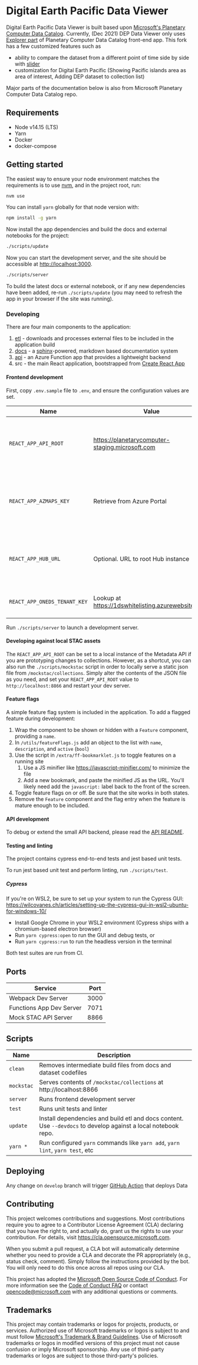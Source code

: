 # Digital Earth Pacific Data Viewer

Digital Earth Pacific Data Viewer is built based upon [Microsoft's Planetary Computer Data Catalog](https://github.com/microsoft/PlanetaryComputerDataCatalog). Currently, (Dec 2021) DEP Data Viewer only uses [Explorer part](https://planetarycomputer.microsoft.com/explore) of Planetary Computer Data Catalog front-end app. This fork has a few customized features such as 

- ability to compare the dataset from a different point of time side by side with [slider](https://docs.microsoft.com/en-us/samples/azure-samples/azure-maps-swipe-map/azure-maps-swipe-map-module/)
- customization for Digital Earth Pacific (Showing Pacific islands area as area of interest, Adding DEP dataset to collection list)

Major parts of the documentation below is also from Microsoft Planetary Computer Data Catalog repo. 
## Requirements

- Node v14.15 (LTS)
- Yarn
- Docker
- docker-compose

## Getting started

The easiest way to ensure your node environment matches the requirements is to use [nvm](https://github.com/nvm-sh/nvm#installing-and-updating), and in the project root, run:

```sh
nvm use
```

You can install `yarn` globally for that node version with:

```sh
npm install -g yarn
```

Now install the app dependencies and build the docs and external notebooks for the project:

```sh
./scripts/update

```

Now you can start the development server, and the site should be accessible at <http://localhost:3000>.

```sh
./scripts/server
```

To build the latest docs or external notebook, or if any new dependencies have been added, re-run `./scripts/update` (you may need to refresh the app in your browser if the site was running).

### Developing

There are four main components to the application:

1. [etl](etl/README.md) - downloads and processes external files to be included in the application build
2. [docs](docs/README.md) - a [sphinx](https://www.sphinx-doc.org/en/master/)-powered, markdown based documentation system
3. [api](api/README.md) - an Azure Function app that provides a lightweight backend
4. src - the main React application, bootstrapped from [Create React App](https://create-react-app.dev/)

#### Frontend development

First, copy `.env.sample` file to `.env`, and ensure the configuration values are set.

| Name | Value | Description |
|---|---|---|
`REACT_APP_API_ROOT`| <https://planetarycomputer-staging.microsoft.com> | The root URL for the PCE, either prod, staging or a local instance.
|`REACT_APP_AZMAPS_KEY`| Retrieve from Azure Portal| The key used to authenticate the Azure Maps inset map on a dataset detail page.
|`REACT_APP_HUB_URL`| Optional. URL to root Hub instance | Used to enable a request to launch the Hub with a specific git hosted file.|
|`REACT_APP_ONEDS_TENANT_KEY`| Lookup at <https://1dswhitelisting.azurewebsites.net/> | Telemetry key (not needed for dev)

Run `./scripts/server` to launch a development server.

#### Developing against local STAC assets

The `REACT_APP_API_ROOT` can be set to a local instance of the Metadata API if you are
prototyping changes to collections. However, as a shortcut, you can also run the
`./scripts/mockstac` script in order to locally serve a static json file from
`/mockstac/collections`. Simply alter the contents of the JSON file as you need,
and set your `REACT_APP_API_ROOT` value to `http://localhost:8866` and restart
your dev server.

#### Feature flags

A simple feature flag system is included in the application. To add a flagged feature during development:

1. Wrap the component to be shown or hidden with a `Feature` component, providing a `name`.
2. In `/utils/featureFlags.js` add an object to the list with `name`, `description`, and `active` (`bool`)
3. Use the script in `/extra/ff-bookmarklet.js` to toggle features on a running site
   1. Use a JS minifier like <https://javascript-minifier.com/> to minimize the file
   2. Add a new bookmark, and paste the minified JS as the URL. You'll likely need add the `javascript:` label back to the front of the screen.
4. Toggle feature flags on or off. Be sure that the site works in both states.
5. Remove the `Feature` component and the flag entry when the feature is mature enough to be included.

#### API development

To debug or extend the small API backend, please read the [API README](api/README.md).

#### Testing and linting

The project contains cypress end-to-end tests and jest based unit tests.

To run jest based unit test and perform linting, run `./scripts/test`.

##### Cypress

If you're on WSL2, be sure to set up your system to run the Cypress GUI:
<https://wilcovanes.ch/articles/setting-up-the-cypress-gui-in-wsl2-ubuntu-for-windows-10/>

- Install Google Chrome in your WSL2 environment (Cypress ships with a chromium-based electron browser)
- Run `yarn cypress:open` to run the GUI and debug tests, or
- Run `yarn cypress:run` to run the headless version in the terminal

Both test suites are run from CI.

## Ports

| Service                  | Port |
|--------------------------|------|
| Webpack Dev Server       | 3000 |
| Functions App Dev Server | 7071 |
| Mock STAC API Server     | 8866 |

## Scripts

| Name       | Description                                                                                                    |
|------------|----------------------------------------------------------------------------------------------------------------|
| `clean`    | Removes intermediate build files from docs and dataset codefiles                                               |
| `mockstac` | Serves contents of `/mockstac/collections` at http://localhost:8866                                            |
| `server`   | Runs frontend development server                                                                               |
| `test`     | Runs unit tests and linter                                                                                     |
| `update`   | Install dependencies and build etl and docs content. Use `--devdocs` to develop against a local notebook repo. |
| `yarn *`   | Run configured `yarn` commands like `yarn add`, `yarn lint`, `yarn test`, etc                                  |

## Deploying

Any change on `develop` branch will trigger [GitHub Action](https://github.com/developmentseed/PlanetaryComputerDataCatalog/blob/develop/.github/workflows/temporary_build.yaml) that deploys Data 
## Contributing

This project welcomes contributions and suggestions. Most contributions require you to agree to a
Contributor License Agreement (CLA) declaring that you have the right to, and actually do, grant us
the rights to use your contribution. For details, visit <https://cla.opensource.microsoft.com>.

When you submit a pull request, a CLA bot will automatically determine whether you need to provide
a CLA and decorate the PR appropriately (e.g., status check, comment). Simply follow the instructions
provided by the bot. You will only need to do this once across all repos using our CLA.

This project has adopted the [Microsoft Open Source Code of Conduct](https://opensource.microsoft.com/codeofconduct/).
For more information see the [Code of Conduct FAQ](https://opensource.microsoft.com/codeofconduct/faq/) or
contact [opencode@microsoft.com](mailto:opencode@microsoft.com) with any additional questions or comments.

## Trademarks

This project may contain trademarks or logos for projects, products, or services. Authorized use of Microsoft
trademarks or logos is subject to and must follow
[Microsoft's Trademark & Brand Guidelines](https://www.microsoft.com/en-us/legal/intellectualproperty/trademarks/usage/general).
Use of Microsoft trademarks or logos in modified versions of this project must not cause confusion or imply Microsoft sponsorship.
Any use of third-party trademarks or logos are subject to those third-party's policies.
